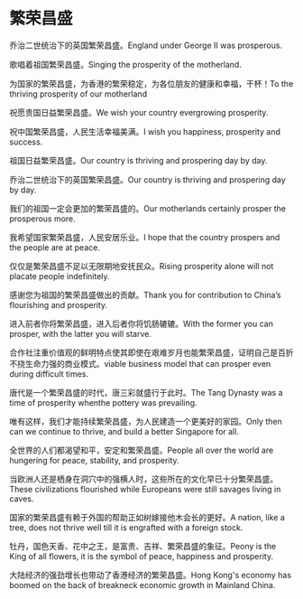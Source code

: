 # 繁荣昌盛

<p><span class="chinese">乔治二世统治下的英国繁荣昌盛。</span><span class="english">England under George II was prosperous.</span></p>

<p><span class="chinese">歌唱着祖国繁荣昌盛。</span><span class="english">Singing the prosperity of the motherland.</span></p>

<p><span class="chinese">为国家的繁荣昌盛，为香港的繁荣稳定，为各位朋友的健康和幸福，干杯！</span><span class="english">To the thriving prosperity of our motherland</span></p>

<p><span class="chinese">祝愿贵国日益繁荣昌盛。</span><span class="english">We wish your country evergrowing prosperity.</span></p>

<p><span class="chinese">祝中国繁荣昌盛，人民生活幸福美满。</span><span class="english">I wish you happiness, prosperity and success.</span></p>

<p><span class="chinese">祖国日益繁荣昌盛。</span><span class="english">Our country is thriving and prospering day by day.</span></p>

<p><span class="chinese">乔治二世统治下的英国繁荣昌盛。</span><span class="english">Our country is thriving and prospering day by day.</span></p>

<p><span class="chinese">我们的祖国一定会更加的繁荣昌盛的。</span><span class="english">Our motherlands certainly prosper the prosperous more.</span></p>

<p><span class="chinese">我希望国家繁荣昌盛，人民安居乐业。</span><span class="english">I hope that the country prospers and the people are at peace.</span></p>

<p><span class="chinese">仅仅是繁荣昌盛不足以无限期地安抚民众。</span><span class="english">Rising prosperity alone will not placate people indefinitely.</span></p>

<p><span class="chinese">感谢您为祖国的繁荣昌盛做出的贡献。</span><span class="english">Thank you for contribution to China’s flourishing and prosperity.</span></p>

<p><span class="chinese">进入前者你将繁荣昌盛，进入后者你将饥肠辘辘。</span><span class="english">With the former you can prosper, with the latter you will starve.</span></p>

<p><span class="chinese">合作社注重价值观的鲜明特点使其即使在艰难岁月也能繁荣昌盛，证明自己是百折不挠生命力强的商业模式。</span><span class="english">viable business model that can prosper even during difficult times.</span></p>

<p><span class="chinese">唐代是一个繁荣昌盛的时代，唐三彩就盛行于此时。</span><span class="english">The Tang Dynasty was a time of prosperity whenthe pottery was prevailing.</span></p>

<p><span class="chinese">唯有这样，我们才能持续繁荣昌盛，为人民建造一个更美好的家园。</span><span class="english">Only then can we continue to thrive, and build a better Singapore for all.</span></p>

<p><span class="chinese">全世界的人们都渴望和平，安定和繁荣昌盛。</span><span class="english">People all over the world are hungering for peace, stability, and prosperity.</span></p>

<p><span class="chinese">当欧洲人还是栖身在洞穴中的强横人时，这些所在的文化早已十分繁荣昌盛。</span><span class="english">These civilizations flourished while Europeans were still savages living in caves.</span></p>

<p><span class="chinese">国家的繁荣昌盛有赖于外国的帮助正如树嫁接他木会长的更好。</span><span class="english">A nation, like a tree, does not thrive well till it is engrafted with a foreign stock.</span></p>

<p><span class="chinese">牡丹，国色天香、花中之王，是富贵、吉祥、繁荣昌盛的象征。</span><span class="english">Peony is the King of all flowers, it is the symbol of peace, happiness and prosperity.</span></p>

<p><span class="chinese">大陆经济的强劲增长也带动了香港经济的繁荣昌盛。</span><span class="english">Hong Kong's economy has boomed on the back of breakneck economic growth in Mainland China.</span></p>

